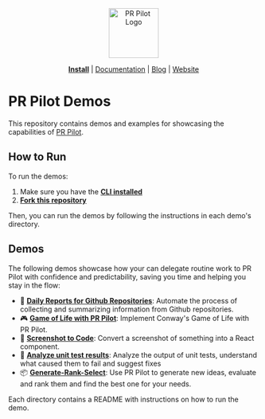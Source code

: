 <div align="center">
<img src="https://avatars.githubusercontent.com/ml/17635?s=140&v=" width="100" alt="PR Pilot Logo">
</div>

<p align="center">
  <a href="https://github.com/apps/pr-pilot-ai/installations/new"><b>Install</b></a> |
  <a href="https://docs.pr-pilot.ai">Documentation</a> | 
  <a href="https://www.pr-pilot.ai/blog">Blog</a> | 
  <a href="https://www.pr-pilot.ai">Website</a>
</p>

# PR Pilot Demos

This repository contains demos and examples for showcasing the capabilities of [PR Pilot](https://docs.pr-pilot.ai/user_guide.html).

## How to Run

To run the demos:
1. Make sure you have the **[CLI installed](https://github.com/PR-Pilot-AI/pr-pilot-cli)**
2. **[Fork this repository](https://github.com/PR-Pilot-AI/demo/fork)**

Then, you can run the demos by following the instructions in each demo's directory.

## Demos

The following demos showcase how your can delegate routine work to PR Pilot with confidence and predictability,
saving you time and helping you stay in the flow:

- 📝 **[Daily Reports for Github Repositories](daily-report)**: Automate the process of collecting and summarizing information from Github repositories.
- 🎮 **[Game of Life with PR Pilot](game-of-life)**: Implement Conway's Game of Life with PR Pilot.
- 📸 **[Screenshot to Code](screenshot-to-code)**: Convert a screenshot of something into a React component.
- 🧪 **[Analyze unit test results](analyze-test-results)**: Analyze the output of unit tests, understand what caused them to fail and suggest fixes
- 📦 **[Generate-Rank-Select](generate-rank-select)**: Use PR Pilot to generate new ideas, evaluate and rank them and find the best one for your needs.

Each directory contains a README with instructions on how to run the demo.
